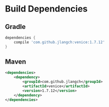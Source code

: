 # Build Dependencies


## Gradle

```groovy
dependencies {
    compile 'com.github.jlangch:venice:1.7.12'
}
```

## Maven

```xml
<dependencies>
    <dependency>
        <groupId>com.github.jlangch</groupId>
        <artifactId>venice</artifactId>
        <version>1.7.12</version>
    </dependency>
</dependencies>
```
